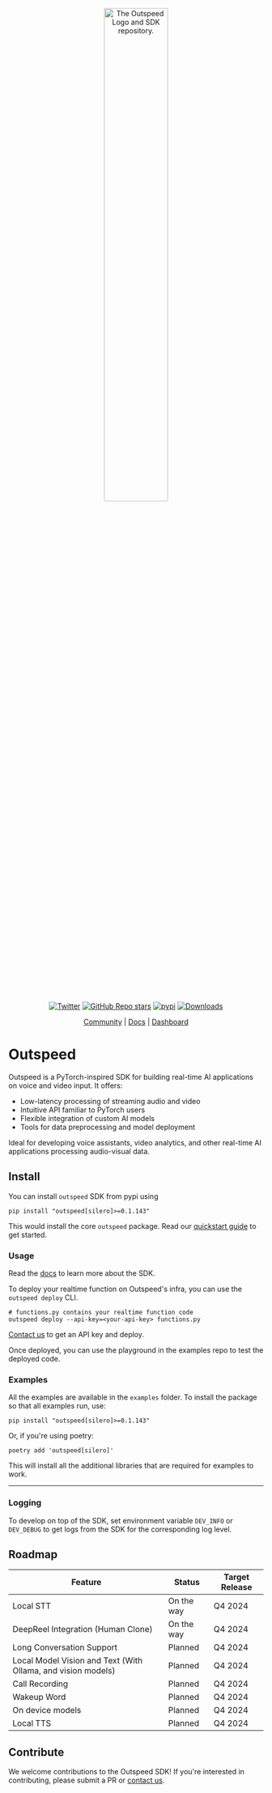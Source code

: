 <div align="center">

<p align="center">
  <picture>
  <source media="(prefers-color-scheme: dark)" srcset="/.github/outspeed_dark.jpg">
  <source media="(prefers-color-scheme: light)" srcset="/.github/outspeed_light.jpg">
  <img style="width:50%;" alt="The Outspeed Logo and SDK repository." src="https://raw.githubusercontent.com/outspeed/outspeed/main/.github/banner_light.png" width="50%">
  </picture>
</p>

[![Twitter](https://img.shields.io/twitter/url/https/twitter.com/outspeed.svg?style=social&label=Follow%20%40outspeedAI)](https://twitter.com/outspeedAI) [![GitHub Repo stars](https://img.shields.io/github/stars/outspeed-ai/outspeed?style=social)](https://github.com/outspeed-ai/outspeed)
[![pypi](https://img.shields.io/pypi/v/outspeed.svg)](https://pypi.python.org/pypi/outspeed)
[![Downloads](https://static.pepy.tech/badge/outspeed/month)](https://pepy.tech/project/outspeed)

[Community](https://discord.gg/cmffw6syvp) | [Docs](https://docs.outspeed.com) | [Dashboard](https://app.outspeed.com)

</div>

# Outspeed

Outspeed is a PyTorch-inspired SDK for building real-time AI applications on voice and video input. It offers:

- Low-latency processing of streaming audio and video
- Intuitive API familiar to PyTorch users
- Flexible integration of custom AI models
- Tools for data preprocessing and model deployment

Ideal for developing voice assistants, video analytics, and other real-time AI applications processing audio-visual data.

## Install

You can install `outspeed` SDK from pypi using

```
pip install "outspeed[silero]>=0.1.143"
```

This would install the core `outspeed` package.
Read our [quickstart guide](https://docs.outspeed.com/examples/quickstart) to get started.

### Usage

Read the [docs](http://docs.outspeed.com) to learn more about the SDK.

To deploy your realtime function on Outspeed's infra, you can use the `outspeed deploy` CLI.

```
# functions.py contains your realtime function code
outspeed deploy --api-key=<your-api-key> functions.py
```

[Contact us](mailto:contact@outspeed.com) to get an API key and deploy.

Once deployed, you can use the playground in the examples repo to test the deployed code.

### Examples

All the examples are available in the `examples` folder.
To install the package so that all examples run, use:

```
pip install "outspeed[silero]>=0.1.143"
```

Or, if you're using poetry:

```
poetry add 'outspeed[silero]'
```

This will install all the additional libraries that are required for examples to work.

---

### Logging

To develop on top of the SDK, set environment variable `DEV_INFO` or `DEV_DEBUG` to get logs from the SDK for the corresponding log level.

## Roadmap

| Feature                                                      | Status     | Target Release |
| ------------------------------------------------------------ | ---------- | -------------- |
| Local STT                                                    | On the way | Q4 2024        |
| DeepReel Integration (Human Clone)                           | On the way | Q4 2024        |
| Long Conversation Support                                    | Planned    | Q4 2024        |
| Local Model Vision and Text (With Ollama, and vision models) | Planned    | Q4 2024        |
| Call Recording                                               | Planned    | Q4 2024        |
| Wakeup Word                                                  | Planned    | Q4 2024        |
| On device models                                             | Planned    | Q4 2024        |
| Local TTS                                                    | Planned    | Q4 2024        |

## Contribute

We welcome contributions to the Outspeed SDK! If you're interested in contributing, please submit a PR or [contact us](mailto:contact@outspeed.com).
